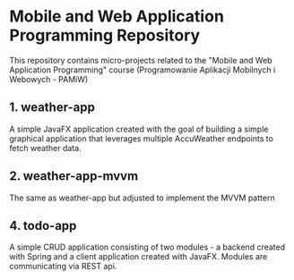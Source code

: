 # Mobile and Web Application Programming Repository
This repository contains micro-projects related to the "Mobile and Web Application Programming" course (Programowanie Aplikacji Mobilnych i Webowych - PAMiW)

## 1. weather-app
A simple JavaFX application created with the goal of building a simple graphical application that leverages multiple AccuWeather endpoints to fetch weather data.

## 2. weather-app-mvvm
The same as weather-app but adjusted to implement the MVVM pattern

## 4. todo-app
A simple CRUD application consisting of two modules - a backend created with Spring and a client application created with JavaFX.
Modules are communicating via REST api.